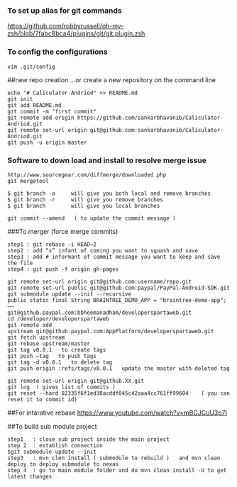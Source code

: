 ### To set up alias for git commands 
https://github.com/robbyrussell/oh-my-zsh/blob/7fabc8bca4/plugins/git/git.plugin.zsh


### To config the configurations
```
vim .git/config   

```
##new repo creation …or create a new repository on the command line
```
echo "# Caliculator-Andriod" >> README.md
git init
git add README.md
git commit -m "first commit"
git remote add origin https://github.com/sankarbhavanib/Caliculator-Andriod.git
git remote set-url origin git@github.com:sankarbhavanib/Caliculator-Andriod.git
git push -u origin master
```

### Software to down load  and install to resolve merge issue
```
http://www.sourcegear.com/diffmerge/downloaded.php 
git mergetool
```
```
$ git branch -a     will give you both local and remove branches    
$ git branch -r     will give you remove branches
$ git branch        will give you local branches 

git commit --amend   ( to update the commit message )
```
###To merger (force merge commits) 
```
step1 : git rebase -i HEAD~2
step2 : add “s” infant of coming you want to squash and save 
step3 : add # informant of commit message you want to keep and save the file 
step4 : git push -f origin gh-pages

git remote set-url origin git@github.com:username/repo.git
git remote set-url public git@github.com:paypal/PayPal-Android-SDK.git
git submodule update --init --recursive
public static final String BRAINTREE_DEMO_APP = "braintree-demo-app";——
git@github.paypal.com:bbheemanadham/developerspartaweb.git
cd /developer/developerspartaweb
git remote add upstream git@github.paypal.com:AppPlatform/developerspartaweb.git
git fetch upstream
git rebase upstream/master
git tag v0.0.1   to create tags 
git push —tag   to push tags 
git tag -d v0.0.1   to delete tag 
git push origin :refs/tags/v0.0.1   update the master with deleted tag   
git remote set-url origin git@github.XX.git
git log  ( gives list of commits )
git reset --hard 82335f6f1ed38acddf045c42aaa4cc761ff99604    ( you can reset it to commit id)
```

##For intarative rebase 
https://www.youtube.com/watch?v=mBCJCuU3p7I

##To build sub module project
```
step1   : close sub project inside the main project 
step 2  : establish connection   
$git submodule update --init
step3   : mvn clen install ( submodule to rebuild )   and mvn clean deploy to deploy submodule to nexas 
step 4  : go to main module folder and do mvn clean install -U to get latest changes 
```

